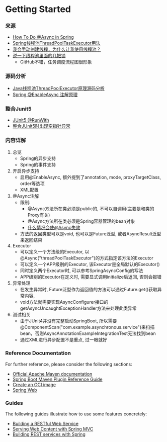 # Getting Started


### 来源

* [How To Do @Async in Spring](https://www.baeldung.com/spring-async)
* [Spring线程池ThreadPoolTaskExecutor用法](https://juejin.cn/post/7033369137543905311)
* [我会手动创建线程，为什么让我使用线程池？](https://www.cnblogs.com/FraserYu/p/12749603.html)
* [说一下线程池里面的几把锁](https://zhuanlan.zhihu.com/p/432425262)
  * GitHub不错，任务调度流程图很形象

### 源码分析

* [Java线程池ThreadPoolExecutor原理源码分析](https://juejin.cn/post/7079605753094340644)
* [Spring @EnableAsync 注解原理](https://plentymore.github.io/2018/12/29/Spring-EnableAsync-%E6%B3%A8%E8%A7%A3%E5%8E%9F%E7%90%86/)

### 整合Junit5

* [JUnit5 @RunWith](https://www.baeldung.com/junit-5-runwith)
* [整合JUnit5时出现空指针异常](https://blog.csdn.net/weixin_45088605/article/details/124470799)

### 内容详解

1. 总览
   - Spring的异步支持
   - Spring的事件支持
2. 开启异步支持
   - 启用@EnableAsync, 额外提到了annotation, mode, proxyTargetClass, order等选项
   - XML配置
3. @Async注解
   - 限制: 
     - @Async方法所在类必须是public的, 不可以自调用(主要是和类的Proxy有关)
     - @Async方法所在类必须是Spring容器管理的bean对象
     - [什么情况会使@Async失效](https://www.cnblogs.com/tsangyi/p/13303018.html)
   - 方法的返回类型可以是void, 也可以是Future泛型, 或者AsyncResult泛型来返回结果
4. Executor
   - 可以定义一个方法级的Executor, 以@Async("threadPoolTaskExecutor")的方式指定该方法的Executor
   - 可以定义一个APP级别的Executor, 该Executor是全局默认的Executor()
   - 同时定义两个Executor时, 可以参考SpringAsyncConfig的写法
   - APP级别的Executor在定义时, 需要显式调用initialize后返回, 否则会报错
5. 异常处理
   - 在发生异常时, Future泛型作为返回值的方法可以通过Future.get()获取异常内容, 
   - void方法就需要实现AsyncConfigurer接口的getAsyncUncaughtExceptionHandler方法来处理此类异常
6. 测试相关
   - 由于JUnit4并没有完整启动SpringBoot, 所以需要@ComponentScan("com.example.asynchronous.service")来扫描bean，否则AsyncAnnotationExampleIntegrationTest无法找到bean
   - 通过XML进行异步配置不是重点, 过一眼就好

### Reference Documentation
For further reference, please consider the following sections:

* [Official Apache Maven documentation](https://maven.apache.org/guides/index.html)
* [Spring Boot Maven Plugin Reference Guide](https://docs.spring.io/spring-boot/docs/2.7.8/maven-plugin/reference/html/)
* [Create an OCI image](https://docs.spring.io/spring-boot/docs/2.7.8/maven-plugin/reference/html/#build-image)
* [Spring Web](https://docs.spring.io/spring-boot/docs/2.7.8/reference/htmlsingle/#web)

### Guides
The following guides illustrate how to use some features concretely:

* [Building a RESTful Web Service](https://spring.io/guides/gs/rest-service/)
* [Serving Web Content with Spring MVC](https://spring.io/guides/gs/serving-web-content/)
* [Building REST services with Spring](https://spring.io/guides/tutorials/rest/)


